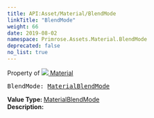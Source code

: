 ```yaml
---
title: API:Asset/Material/BlendMode
linkTitle: "BlendMode"
weight: 66
date: 2019-08-02
namespace: Primrose.Assets.Material.BlendMode
deprecated: false
no_list: true
---
```

Property of <a href="/docs/api-reference/Class/Material"><img src="/icons/silk/default.png"/>&nbsp;Material</a>
<pre class="method-declaration">
BlendMode: <a class="type" href="/docs/api-reference/Enum/MaterialBlendMode">MaterialBlendMode</a></pre>
<b>Value Type: </b>
<a class="type" href="/docs/api-reference/Enum/MaterialBlendMode">MaterialBlendMode</a>
<br/>
<b>Description: </b>